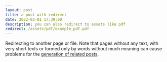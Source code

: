 ```yaml
---
layout: post
title: a post with redirect
date: 2022-02-01 17:39:00
description: you can also redirect to assets like pdf
redirect: /assets/pdf/example_pdf.pdf
---
```


Redirecting to another page or file. Note that pages without any text, with very short texts or formed only by words without much meaning can cause problems for the [generation of related posts](https://github.com/jekyll/classifier-reborn/issues/64#issuecomment-221651255).
